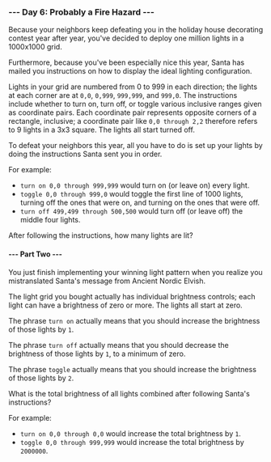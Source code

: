 ### --- Day 6: Probably a Fire Hazard ---

Because your neighbors keep defeating you in the holiday house decorating contest year after year, you've decided to
deploy one million lights in a 1000x1000 grid.

Furthermore, because you've been especially nice this year, Santa has mailed you instructions on how to display the
ideal lighting configuration.

Lights in your grid are numbered from 0 to 999 in each direction; the lights at each corner are
at ```0,0```, ```0,999```, ```999,999```, and ```999,0```. The instructions include whether to turn on, turn off, or
toggle various inclusive ranges given as coordinate pairs. Each coordinate pair represents opposite corners of a
rectangle, inclusive; a coordinate pair like ```0,0 through 2,2``` therefore refers to 9 lights in a 3x3 square. The
lights all start turned off.

To defeat your neighbors this year, all you have to do is set up your lights by doing the instructions Santa sent you in
order.

For example:

- ```turn on 0,0 through 999,999``` would turn on (or leave on) every light.
- ```toggle 0,0 through 999,0``` would toggle the first line of 1000 lights, turning off the ones that were on, and
  turning on the ones that were off.
- ```turn off 499,499 through 500,500``` would turn off (or leave off) the middle four lights.

After following the instructions, how many lights are lit?

#### --- Part Two ---

You just finish implementing your winning light pattern when you realize you mistranslated Santa's message from Ancient
Nordic Elvish.

The light grid you bought actually has individual brightness controls; each light can have a brightness of zero or more.
The lights all start at zero.

The phrase ```turn on``` actually means that you should increase the brightness of those lights by ```1```.

The phrase ```turn off``` actually means that you should decrease the brightness of those lights by ```1```, to a
minimum of zero.

The phrase ```toggle``` actually means that you should increase the brightness of those lights by ```2```.

What is the total brightness of all lights combined after following Santa's instructions?

For example:

- ```turn on 0,0 through 0,0``` would increase the total brightness by ```1```.
- ```toggle 0,0 through 999,999``` would increase the total brightness by ```2000000```.

